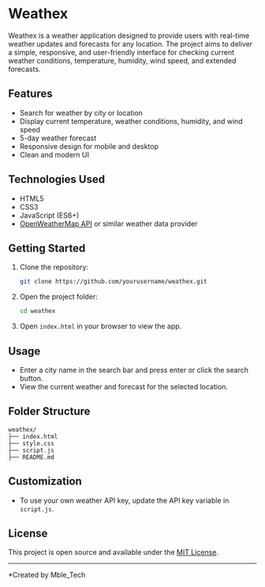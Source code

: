 # Weathex

Weathex is a weather application designed to provide users with real-time weather updates and forecasts for any location. The project aims to deliver a simple, responsive, and user-friendly interface for checking current weather conditions, temperature, humidity, wind speed, and extended forecasts.

## Features

- Search for weather by city or location
- Display current temperature, weather conditions, humidity, and wind speed
- 5-day weather forecast
- Responsive design for mobile and desktop
- Clean and modern UI

## Technologies Used

- HTML5
- CSS3
- JavaScript (ES6+)
- [OpenWeatherMap API](https://openweathermap.org/api) or similar weather data provider

## Getting Started

1. Clone the repository:
   ```sh
   git clone https://github.com/yourusername/weathex.git
   ```
2. Open the project folder:
   ```sh
   cd weathex
   ```
3. Open `index.html` in your browser to view the app.

## Usage

- Enter a city name in the search bar and press enter or click the search button.
- View the current weather and forecast for the selected location.

## Folder Structure

```
weathex/
├── index.html
├── style.css
├── script.js
├── README.md
```

## Customization

- To use your own weather API key, update the API key variable in `script.js`.

## License

This project is open source and available under the [MIT License](LICENSE).

---

*Created by Mble_Tech